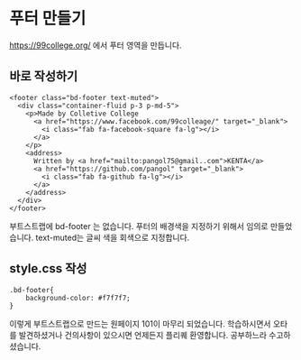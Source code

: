 # 푸터 만들기

https://99college.org/ 에서 푸터 영역을 만듭니다.

## 바로 작성하기

```
<footer class="bd-footer text-muted">
  <div class="container-fluid p-3 p-md-5">
    <p>Made by Colletive College
      <a href="https://www.facebook.com/99colleage/" target="_blank">
        <i class="fab fa-facebook-square fa-lg"></i>
      </a>
    </p>
    <address>
      Written by <a href="mailto:pangol75@gmail..com">KENTA</a>
      <a href="https://github.com/pangol" target="_blank">
        <i class="fab fa-github fa-lg"></i>
      </a>
    </address>
  </div>
</footer>
```
부트스트랩에 bd-footer 는 없습니다. 푸터의 배경색을 지정하기 위해서 임의로 만들었습니다.
text-muted는 글씨 색을 회색으로 지정합니다.

## style.css 작성

```
.bd-footer{
	background-color: #f7f7f7;
}
```

이렇게 부트스트랩으로 만드는 원페이지 101이 마무리 되었습니다.
학습하시면서 오타를 발견하셨거나 건의사항이 있으시면 언제든지 플리퀘 환영합니다.
공부하느라 수고하셨습니다.